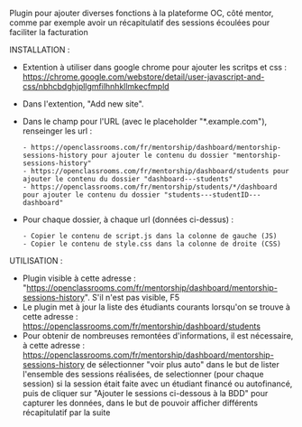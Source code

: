 Plugin pour ajouter diverses fonctions à la plateforme OC, côté mentor, comme par exemple avoir un récapitulatif des sessions écoulées pour faciliter la facturation


INSTALLATION :
- Extention à utiliser dans google chrome pour ajouter les scritps et css : https://chrome.google.com/webstore/detail/user-javascript-and-css/nbhcbdghjpllgmfilhnhkllmkecfmpld
- Dans l'extention, "Add new site".
- Dans le champ pour l'URL (avec le placeholder "*.example.com"), renseinger les url :

      - https://openclassrooms.com/fr/mentorship/dashboard/mentorship-sessions-history pour ajouter le contenu du dossier "mentorship-sessions-history"
      - https://openclassrooms.com/fr/mentorship/dashboard/students pour ajouter le contenu du dossier "dashboard---students"
      - https://openclassrooms.com/fr/mentorship/students/*/dashboard pour ajouter le contenu du dossier "students---studentID---dashboard"
- Pour chaque dossier, à chaque url (données ci-dessus) :
      
      - Copier le contenu de script.js dans la colonne de gauche (JS)
      - Copier le contenu de style.css dans la colonne de droite (CSS)

UTILISATION :
- Plugin visible à cette adresse : "https://openclassrooms.com/fr/mentorship/dashboard/mentorship-sessions-history". S'il n'est pas visible, F5
- Le plugin met à jour la liste des étudiants courants lorsqu'on se trouve à cette adresse : https://openclassrooms.com/fr/mentorship/dashboard/students
- Pour obtenir de nombreuses remontées d'informations, il est nécessaire, à cette adresse : https://openclassrooms.com/fr/mentorship/dashboard/mentorship-sessions-history de sélectionner "voir plus auto" dans le but de lister l'ensemble des sessions réalisées, de selectionner (pour chaque session) si la session était faite avec un étudiant financé ou autofinancé, puis de cliquer sur "Ajouter le sessions ci-dessous à la BDD" pour capturer les données, dans le but de pouvoir afficher différents récapitulatif par la suite
